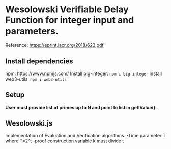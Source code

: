 # Wesolowski Verifiable Delay Function for integer input and parameters.

Reference: https://eprint.iacr.org/2018/623.pdf

## Install dependencies

npm: https://www.npmjs.com/
Install big-integer: `npm i big-integer`
Install web3-utils: `npm i web3-utils`

## Setup
**User must provide list of primes up to N and point to list in getlValue().**

## Wesolowski.js
Implementation of Evaluation and Verification algorithms.
-Time parameter T where T=2^t
-proof construction variable k must divide t
